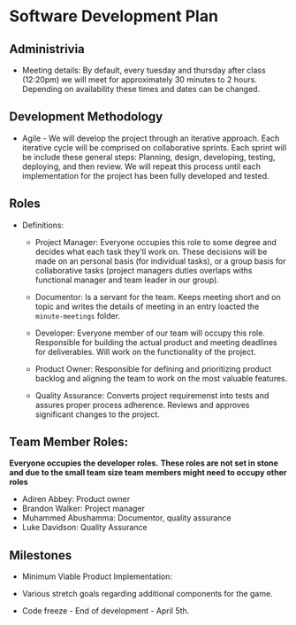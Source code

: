 # Software Development Plan

## Administrivia
* Meeting details: By default, every tuesday and thursday after class (12:20pm) we will meet for approximately 30 minutes to 2 hours. Depending on availability these times and dates can be changed. 

## Development Methodology
* Agile - We will develop the project through an iterative approach. Each iterative cycle will be comprised on collaborative sprints. Each sprint will be include these general steps: Planning, design, developing, testing, deploying, and then review. We will repeat this process until each implementation for the project has been fully developed and tested. 

## Roles
* Definitions:
    * Project Manager: Everyone occupies this role to some degree and decides what each task they'll work on. These decisions will be made on an personal basis (for individual tasks), or a group basis for collaborative tasks (project managers duties overlaps withs functional manager and team leader in our group).

    * Documentor:  Is a servant for the team. Keeps meeting short and on topic and writes the details of meeting in an entry loacted the `minute-meetings` folder.

    * Developer: Everyone member of our team will occupy this role. Responsible for building the actual product and meeting deadlines for deliverables. Will work on the functionality of the project.

    * Product Owner: Responsible for defining and prioritizing product backlog and aligning the team to work on the most valuable features.

    * Quality Assurance: Converts project requiremenst into tests and assures proper process adherence. Reviews and approves significant changes to the project.  

## Team Member Roles:
**Everyone occupies the developer roles.**
**These roles are not set in stone and due to the small team size team members might need to occupy other roles**

* Adiren Abbey: Product owner 
* Brandon Walker: Project manager
* Muhammed Abushamma: Documentor, quality assurance
* Luke Davidson: Quality Assurance 

## Milestones
* Minimum Viable Product Implementation:

* Various stretch goals regarding additional components for the game. 

* Code freeze - End of development - April 5th. 
